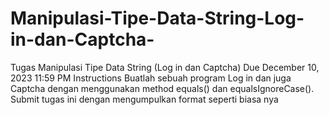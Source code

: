 # Manipulasi-Tipe-Data-String-Log-in-dan-Captcha-
Tugas Manipulasi Tipe Data String (Log in dan Captcha) Due December 10, 2023 11:59 PM Instructions Buatlah sebuah program Log in dan juga Captcha dengan menggunakan method equals() dan equalsIgnoreCase(). Submit tugas ini dengan mengumpulkan format seperti biasa nya
